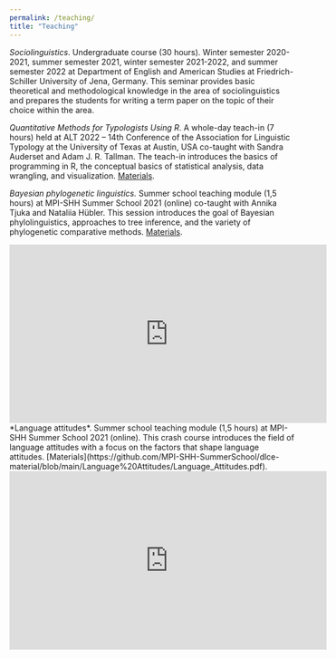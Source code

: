 ```yaml
---
permalink: /teaching/
title: "Teaching"
---
```


*Sociolinguistics*. Undergraduate course (30 hours). Winter semester 2020-2021, summer semester 2021, winter semester 2021-2022, and summer semester 2022 at Department of English and American Studies at Friedrich-Schiller University of Jena, Germany. This seminar provides basic theoretical and methodological knowledge in the area of sociolinguistics and prepares the students for writing a term paper on the topic of their choice within the area.

*Quantitative Methods for Typologists Using R*. A whole-day teach-in (7 hours) held at ALT 2022 – 14th Conference of the Association for Linguistic Typology at the University of Texas at Austin, USA co-taught with Sandra Auderset and Adam J. R. Tallman. The teach-in introduces the basics of programming in R, the conceptual basics of statistical analysis, data wrangling, and visualization. [Materials](https://github.com/OlenaShcherbakova/Quantitative-Methods-for-Typologists-Using-R).

*Bayesian phylogenetic linguistics.* Summer school teaching module (1,5 hours) at MPI-SHH Summer School 2021 (online) co-taught with Annika Tjuka and Nataliia Hübler. This session introduces the goal of Bayesian phylolinguistics, approaches to tree inference, and the variety of phylogenetic comparative methods. [Materials](https://github.com/MPI-SHH-SummerSchool/dlce-material/blob/main/Bayesian%20Phylogenetic%20Linguistics/slides-BayesianPhylogeneticLinguistics.pdf).

<iframe width="560" height="315" src="https://www.youtube.com/embed/KOZDaFM_MnY" frameborder="0" allowfullscreen></iframe>
<br>
*Language attitudes*. Summer school teaching module (1,5 hours) at MPI-SHH Summer School 2021 (online). This crash course introduces the field of language attitudes with a focus on the factors that shape language attitudes. [Materials](https://github.com/MPI-SHH-SummerSchool/dlce-material/blob/main/Language%20Attitudes/Language_Attitudes.pdf).

<iframe width="560" height="315" src="https://www.youtube.com/embed/R83FoSRyG6M" frameborder="0" allowfullscreen></iframe>
<br>
